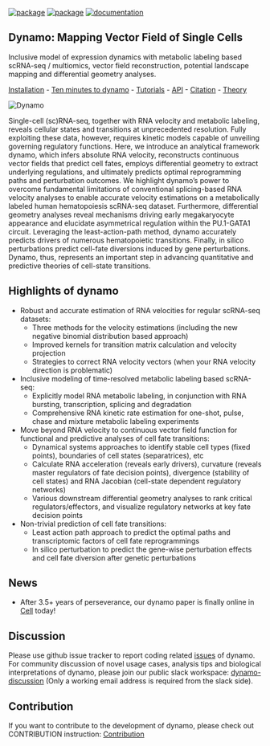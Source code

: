 [![package](https://github.com/aristoteleo/dynamo-release/workflows/Python%20package/badge.svg)](https://github.com/aristoteleo/dynamo-release/runs/950435412) [![package](https://github.com/aristoteleo/dynamo-release/workflows/Upload%20Python%20Package/badge.svg)](https://pypi.org/project/dynamo-release/) [![documentation](https://readthedocs.org/projects/dynamo-release/badge/?version=latest)](https://dynamo-release.readthedocs.io/en/latest/)
## **Dynamo**: Mapping Vector Field of Single Cells

Inclusive model of expression dynamics with metabolic labeling based scRNA-seq / multiomics, vector field reconstruction, potential landscape mapping and differential geometry analyses.

[Installation](https://dynamo-release.readthedocs.io/en/latest/ten_minutes_to_dynamo.html#how-to-install) - [Ten minutes to dynamo](https://dynamo-release.readthedocs.io/en/latest/ten_minutes_to_dynamo.html) - [Tutorials](https://dynamo-release.readthedocs.io/en/latest/notebooks/Differential_geometry.html) - [API](https://dynamo-release.readthedocs.io/en/latest/API.html) - [Citation](https://www.biorxiv.org/content/10.1101/696724v2) - [Theory](https://dynamo-release.readthedocs.io/en/latest/notebooks/Primer.html)

![Dynamo](https://user-images.githubusercontent.com/7456281/152110270-7ee1b0ed-1205-495d-9d65-59c7984d2fa2.png)

Single-cell (sc)RNA-seq, together with RNA velocity and metabolic labeling, reveals cellular states and transitions at unprecedented resolution. Fully exploiting these data, however, requires kinetic models capable of unveiling governing regulatory functions. Here, we introduce an analytical framework dynamo, which infers absolute RNA velocity, reconstructs continuous vector fields that predict cell fates, employs differential geometry to extract underlying regulations, and ultimately predicts optimal reprogramming paths and perturbation outcomes. We highlight dynamo’s power to overcome fundamental limitations of conventional splicing-based RNA velocity analyses to enable accurate velocity estimations on a metabolically labeled human hematopoiesis scRNA-seq dataset. Furthermore, differential geometry analyses reveal mechanisms driving early megakaryocyte appearance and elucidate asymmetrical regulation within the PU.1-GATA1 circuit. Leveraging the least-action-path method, dynamo accurately predicts drivers of numerous hematopoietic transitions. Finally, in silico perturbations predict cell-fate diversions induced by gene perturbations. Dynamo, thus, represents an important step in advancing quantitative and predictive theories of cell-state transitions.

## Highlights of dynamo
* Robust and accurate estimation of RNA velocities for regular scRNA-seq datasets:
    * Three methods for the velocity estimations (including the new negative binomial distribution based approach)
    * Improved kernels for transition matrix calculation and velocity projection 
    * Strategies to correct RNA velocity vectors (when your RNA velocity direction is problematic) 
* Inclusive modeling of time-resolved metabolic labeling based scRNA-seq:
    * Explicitly model RNA metabolic labeling, in conjunction with RNA bursting, transcription, splicing and degradation
    * Comprehensive RNA kinetic rate estimation for one-shot, pulse, chase and mixture metabolic labeling experiments
* Move beyond RNA velocity to continuous vector field function for functional and predictive analyses of cell fate transitions:
    * Dynamical systems approaches to identify stable cell types (fixed points), boundaries of cell states (separatrices), etc
    * Calculate RNA acceleration (reveals early drivers), curvature (reveals master regulators of fate decision points), divergence (stability of cell states) and RNA Jacobian (cell-state dependent regulatory networks) 
    * Various downstream differential geometry analyses to rank critical regulators/effectors,  and visualize regulatory networks at key fate decision points    
* Non-trivial prediction of cell fate transitions:
    * Least action path approach to predict the optimal paths and transcriptomic factors of cell fate reprogrammings
    * In silico perturbation to predict the gene-wise perturbation effects and cell fate diversion after genetic perturbations

## News
* After 3.5+ years of perseverance, our dynamo paper is finally online in [Cell](https://www.sciencedirect.com/science/article/pii/S0092867421015774#tbl1) today!

## Discussion 
Please use github issue tracker to report coding related [issues](https://github.com/aristoteleo/dynamo-release/issues) of dynamo. For community discussion of novel usage cases, analysis tips and biological interpretations of dynamo, please join our public slack workspace: [dynamo-discussion](https://join.slack.com/t/dynamo-discussionhq/shared_invite/zt-itnzjdxs-PV~C3Hr9uOArHZcmv622Kg) (Only a working email address is required from the slack side).

## Contribution 
If you want to contribute to the development of dynamo, please check out CONTRIBUTION instruction: [Contribution](https://github.com/aristoteleo/dynamo-release/blob/master/CONTRIBUTING.md)
